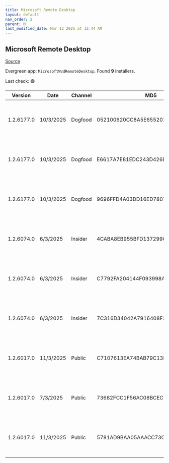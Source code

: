 ```yaml
---
title: Microsoft Remote Desktop
layout: default
nav_order: 2
parent: M
last_modified_date: Mar 12 2025 at 12:44 AM
---
```


## Microsoft Remote Desktop

[Source](https://docs.microsoft.com/en-us/azure/virtual-desktop/connect-windows-7-10)

Evergreen app: `MicrosoftWvdRemoteDesktop`. Found **9** installers.

Last check: 🟢

| Version    | Date      | Channel | MD5                              | Sha2                                                                                                                             | Architecture | URI                                                                                                                                                                                                                                                                  |
| ---------- | --------- | ------- | -------------------------------- | -------------------------------------------------------------------------------------------------------------------------------- | ------------ | -------------------------------------------------------------------------------------------------------------------------------------------------------------------------------------------------------------------------------------------------------------------- |
| 1.2.6177.0 | 10/3/2025 | Dogfood | 052100620CC8A5E6552013CFE61CB96D | 73531C6BBAE77B8ED84424A926C488034A73FBF444338EBE3CC2121318C20DAE9FDA9D1CE76C5E9B5C3244C2F0C878EE16E0414BEAFB4EDE3F9AFE5B6ED757C7 | ARM64        | [https://res.cdn.office.net/remote-desktop-windows-client/9278750e-8cdc-4d2e-8b0b-bc13e4f1681c/RemoteDesktop_1.2.6177.0_ARM64.msi](https://res.cdn.office.net/remote-desktop-windows-client/9278750e-8cdc-4d2e-8b0b-bc13e4f1681c/RemoteDesktop_1.2.6177.0_ARM64.msi) |
| 1.2.6177.0 | 10/3/2025 | Dogfood | E6617A7E81EDC243D426B5BBDECAB086 | 8561994BC771FBA737CD5C2EF834DA080D4B313DE54B3749017138F2913034C22CA6E016069AFF4D6DB9E3779C5A11DE4844B5B92E340E20A7068483D9253360 | x64          | [https://res.cdn.office.net/remote-desktop-windows-client/a0a30cf6-d15c-4751-ac1b-bea21b3c99f6/RemoteDesktop_1.2.6177.0_x64.msi](https://res.cdn.office.net/remote-desktop-windows-client/a0a30cf6-d15c-4751-ac1b-bea21b3c99f6/RemoteDesktop_1.2.6177.0_x64.msi)     |
| 1.2.6177.0 | 10/3/2025 | Dogfood | 9696FFD4A03DD16ED7807016F4210110 | F80F8A689C6F654FC0033CAFC808F604314C6DDFB381C8D7E87FCAB0840813BCAACD3AB44722EF1DE8CFC8DCF39F617716BD4935860BD7B89920E9C621BFFD2B | x86          | [https://res.cdn.office.net/remote-desktop-windows-client/66a64fe9-e424-45c5-a7ab-c261afcfc744/RemoteDesktop_1.2.6177.0_x86.msi](https://res.cdn.office.net/remote-desktop-windows-client/66a64fe9-e424-45c5-a7ab-c261afcfc744/RemoteDesktop_1.2.6177.0_x86.msi)     |
| 1.2.6074.0 | 6/3/2025  | Insider | 4CABA8EB955BFD1372996B20DF41FB1F | 2AFD6319F964ADB1F4408ADB6A7693F176D82148EAA4DBF73C1055FE445A7C2629DEF4CBF6646CE74E53DF9646E659F4CE59F8E17EDC9A4339BDF40542E132AD | ARM64        | [https://res.cdn.office.net/remote-desktop-windows-client/fcc3badd-3b41-4cf9-942d-7c5ef1cdef86/RemoteDesktop_1.2.6074.0_ARM64.msi](https://res.cdn.office.net/remote-desktop-windows-client/fcc3badd-3b41-4cf9-942d-7c5ef1cdef86/RemoteDesktop_1.2.6074.0_ARM64.msi) |
| 1.2.6074.0 | 6/3/2025  | Insider | C7792FA204144F093998A76CCD06BC82 | B63A1F9B82CBD425554CCCC208B10CE631464A50BF751ADF8FE2831BEB46D1EC16C2E7E48D393ED9C2CCB8BAF53C83B628892FF2D2EE01223EC7A0A1CC6393DB | x64          | [https://res.cdn.office.net/remote-desktop-windows-client/87155dfc-9097-4da4-8f73-34f6cc42c889/RemoteDesktop_1.2.6074.0_x64.msi](https://res.cdn.office.net/remote-desktop-windows-client/87155dfc-9097-4da4-8f73-34f6cc42c889/RemoteDesktop_1.2.6074.0_x64.msi)     |
| 1.2.6074.0 | 6/3/2025  | Insider | 7C316D34042A7916408F257935819D42 | BA9BB0FEE52B4034E46FDC610046A8B200C6A01033257248E729A17E6D3A73BDD62D5CECF43E9E12099C8FEB9B793BC9EDF9749F37342FAE99EA8DFAC65D6FB8 | x86          | [https://res.cdn.office.net/remote-desktop-windows-client/b3dc1767-3ed4-4d51-a277-762d88717d82/RemoteDesktop_1.2.6074.0_x86.msi](https://res.cdn.office.net/remote-desktop-windows-client/b3dc1767-3ed4-4d51-a277-762d88717d82/RemoteDesktop_1.2.6074.0_x86.msi)     |
| 1.2.6017.0 | 11/3/2025 | Public  | C7107613EA74BAB79C13D0A87002C074 | C8D2E2BDB890D29A406F79C00A139A98ED604BC2D9272BB212CF1FBC978D5564A469EBF20AA6614EFB0524671232CC7AD4A81B280E7ED8DD8D37CBC7882BAFAC | ARM64        | [https://res.cdn.office.net/remote-desktop-windows-client/6e87d9a6-8c45-4b38-8622-96fe6ccd2f18/RemoteDesktop_1.2.6017.0_ARM64.msi](https://res.cdn.office.net/remote-desktop-windows-client/6e87d9a6-8c45-4b38-8622-96fe6ccd2f18/RemoteDesktop_1.2.6017.0_ARM64.msi) |
| 1.2.6017.0 | 7/3/2025  | Public  | 73682FCC1F56AC08BCEC07E9BA977D1B | 1F69382511690A8BEF7B69C5AAF0E2A93967689A05416CF22FEF07701981CEDF0102B91E6B35D253F7C1D24CE047A5CABEC67E75344AB9C5B7992A28BC6EA734 | x64          | [https://res.cdn.office.net/remote-desktop-windows-client/263d16d4-e776-4972-8cd6-4b592552653f/RemoteDesktop_1.2.6017.0_x64.msi](https://res.cdn.office.net/remote-desktop-windows-client/263d16d4-e776-4972-8cd6-4b592552653f/RemoteDesktop_1.2.6017.0_x64.msi)     |
| 1.2.6017.0 | 11/3/2025 | Public  | 5781AD9BAA05AAACC73C9E9AC5DCD9F9 | AC9FB754FD31DF69FE43425F1967D97A333B8F411BB17F2C123DA4CEB4AB1A6CE55D96B229A0CC8CD03232ECA27502732A6D28B5CF0E58C6A3B1CAE2F7231E58 | x86          | [https://res.cdn.office.net/remote-desktop-windows-client/d5b1347a-2b37-4b77-b745-41e183038af1/RemoteDesktop_1.2.6017.0_x86.msi](https://res.cdn.office.net/remote-desktop-windows-client/d5b1347a-2b37-4b77-b745-41e183038af1/RemoteDesktop_1.2.6017.0_x86.msi)     |
